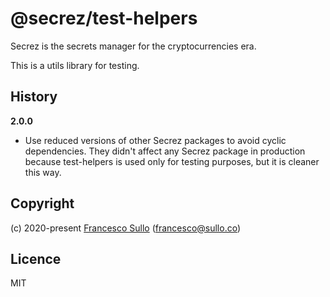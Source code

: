 # @secrez/test-helpers

Secrez is the secrets manager for the cryptocurrencies era.

This is a utils library for testing.

## History

**2.0.0**

- Use reduced versions of other Secrez packages to avoid cyclic dependencies. They didn't affect any Secrez package in production because test-helpers is used only for testing purposes, but it is cleaner this way.

## Copyright

(c) 2020-present [Francesco Sullo](https://francesco.sullo.co) (<francesco@sullo.co>)

## Licence

MIT
